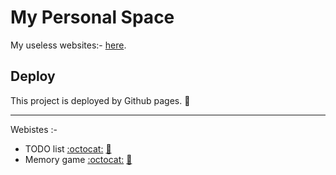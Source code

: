 
# My Personal Space

My useless websites:- [here](minaibrahimsaid.github.io).



## Deploy

This project is deployed by Github pages. :smiling_face_with_three_hearts:	


---
Webistes :-

- TODO list  [:octocat:](https://github.com/minaibrahimsaid/crazy-to-do-list) [:link:](https://github.com/minaibrahimsaid/crazy-to-do-list)
- Memory game [:octocat:](https://github.com/minaibrahimsaid/memory-game) [:link:](https://memory-game-eight-omega.vercel.app/)
